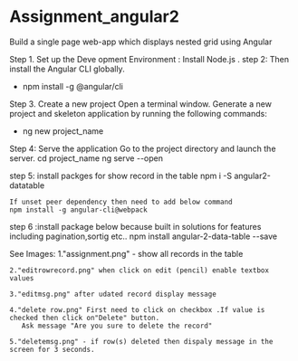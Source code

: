 # Assignment_angular2
Build a single page web-app which displays nested grid using Angular 

 
Step 1. Set up the Deve opment Environment :
   Install Node.js .
step 2: Then install the Angular CLI globally.
- npm install -g @angular/cli

Step 3. Create a new project
   Open a terminal window.
   Generate a new project and skeleton application by running the following commands:
-  ng new project_name

Step 4: Serve the application
   Go to the project directory and launch the server.
   cd project_name
   ng serve --open
   
  step 5: install packges for show record in the table 
    npm i -S angular2-datatable
    
    If unset peer dependency then need to add below command
    npm install -g angular-cli@webpack 
    
 step 6 :install package below because built in solutions for features including pagination,sortig etc..
   npm install angular-2-data-table --save 
   
   See Images:
    1."assignment.png" -  show all records in the table 
    
    2."editrowrecord.png" when click on edit (pencil) enable textbox values
    
    3."editmsg.png" after udated record display message 
    
    4."delete row.png" First need to click on checkbox .If value is checked then click on"Delete" button.
       Ask message "Are you sure to delete the record"
       
    5."deletemsg.png" - if row(s) deleted then dispaly message in the screen for 3 seconds.

